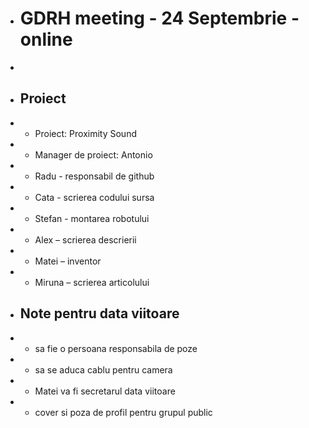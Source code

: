 + # GDRH meeting - 24 Septembrie - online
+
+ ## Proiect
+ * Proiect: Proximity Sound
+    - Manager de proiect: Antonio
+    - Radu - responsabil de github
+    - Cata - scrierea codului sursa
+    - Stefan - montarea robotului
+    - Alex – scrierea descrierii
+    - Matei – inventor
+    - Miruna – scrierea articolului
+ ## Note pentru data viitoare
+    - sa fie o persoana responsabila de poze
+    - sa se aduca cablu pentru camera
+    - Matei va fi secretarul data viitoare
+    - cover si poza de profil pentru grupul public
